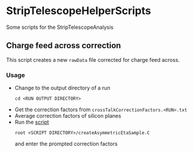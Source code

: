 # StripTelescopeHelperScripts

Some scripts for the StripTelescopeAnalysis


## Charge feed across correction
This script creates a new `rawData` file corrected for charge feed across.


### Usage
- Change to the output directory of a run
  ```
  cd <RUN OUTPUT DIRECTORY>
  ```
- Get the correction factors from `crossTalkCorrectionFactors.<RUN>.txt`
- Average correction factors of silicon planes
- Run the [script](createAsymmetricEtaSample.C)
  ```
  root <SCRIPT DIRECTORY>/createAsymmetricEtaSample.C
  ```
  and enter the prompted correction factors
